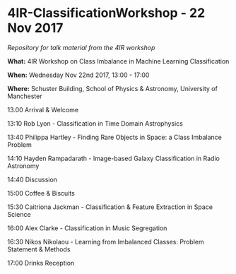 # 4IR-ClassificationWorkshop - 22 Nov 2017

*Repository for talk material from the 4IR workshop*

**What:** 4IR Workshop on Class Imbalance in Machine Learning Classification

**When:** Wednesday Nov 22nd 2017, 13:00 - 17:00 

**Where:** Schuster Building, School of Physics & Astronomy, University of Manchester

13.00 Arrival & Welcome

13:10 Rob Lyon - Classification in Time Domain Astrophysics

13:40 Philippa Hartley - Finding Rare Objects in Space: a Class Imbalance Problem

14:10 Hayden Rampadarath - Image-based Galaxy Classification in Radio Astronomy

14:40 Discussion

15:00 Coffee & Biscuits

15:30 Caitriona Jackman - Classification & Feature Extraction in Space Science

16:00 Alex Clarke - Classification in Music Segregation

16:30 Nikos Nikolaou - Learning from Imbalanced Classes: Problem Statement & Methods

17:00 Drinks Reception
